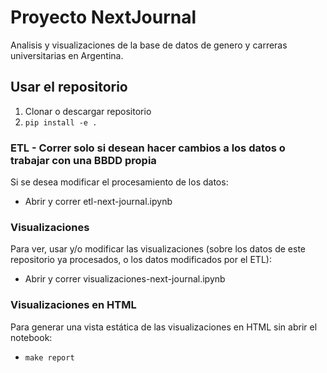 # Proyecto NextJournal

Analisis y visualizaciones de la base de datos de genero y carreras universitarias en Argentina.

## Usar el repositorio

1. Clonar o descargar repositorio
2. `pip install -e .`

### ETL - Correr solo si desean hacer cambios a los datos o trabajar con una BBDD propia

Si se desea modificar el procesamiento de los datos:

* Abrir y correr etl-next-journal.ipynb

### Visualizaciones

Para ver, usar y/o modificar las visualizaciones (sobre los datos de este repositorio ya procesados, o los datos modificados por el ETL):

* Abrir y correr visualizaciones-next-journal.ipynb

### Visualizaciones en HTML

Para generar una vista estática de las visualizaciones en HTML sin abrir el notebook:

* `make report`
